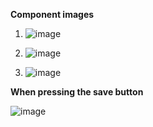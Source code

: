 **Component images**

1. ![image](https://github.com/dev98reynaga/countryInformation/assets/108247670/57402f4c-d00c-4918-9cc1-3bc424d1a4c4)

2. ![image](https://github.com/dev98reynaga/countryInformation/assets/108247670/2aa91c4f-4666-4ef6-ab99-49948071220c)

3. ![image](https://github.com/dev98reynaga/countryInformation/assets/108247670/4033b0d1-3d1c-4a04-96fb-7b330002f67d)

**When pressing the save button**

![image](https://github.com/dev98reynaga/countryInformation/assets/108247670/c4a568b5-2d19-4e75-9055-1c7acf77865a)

